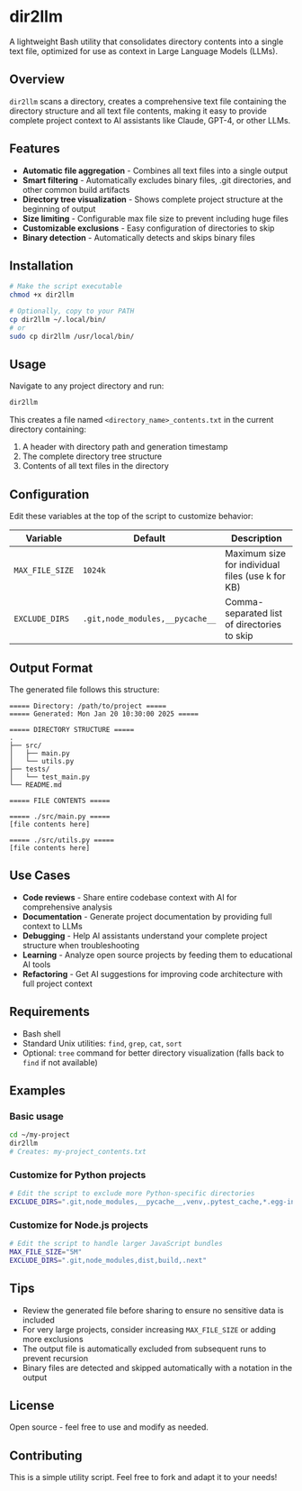 # dir2llm

A lightweight Bash utility that consolidates directory contents into a single text file, optimized for use as context in Large Language Models (LLMs).

## Overview

`dir2llm` scans a directory, creates a comprehensive text file containing the directory structure and all text file contents, making it easy to provide complete project context to AI assistants like Claude, GPT-4, or other LLMs.

## Features

- **Automatic file aggregation** - Combines all text files into a single output
- **Smart filtering** - Automatically excludes binary files, .git directories, and other common build artifacts
- **Directory tree visualization** - Shows complete project structure at the beginning of output
- **Size limiting** - Configurable max file size to prevent including huge files
- **Customizable exclusions** - Easy configuration of directories to skip
- **Binary detection** - Automatically detects and skips binary files

## Installation

```bash
# Make the script executable
chmod +x dir2llm

# Optionally, copy to your PATH
cp dir2llm ~/.local/bin/
# or
sudo cp dir2llm /usr/local/bin/
```

## Usage

Navigate to any project directory and run:

```bash
dir2llm
```

This creates a file named `<directory_name>_contents.txt` in the current directory containing:
1. A header with directory path and generation timestamp
2. The complete directory tree structure
3. Contents of all text files in the directory

## Configuration

Edit these variables at the top of the script to customize behavior:

| Variable | Default | Description |
|----------|---------|-------------|
| `MAX_FILE_SIZE` | `1024k` | Maximum size for individual files (use k for KB) |
| `EXCLUDE_DIRS` | `.git,node_modules,__pycache__` | Comma-separated list of directories to skip |

## Output Format

The generated file follows this structure:

```
===== Directory: /path/to/project =====
===== Generated: Mon Jan 20 10:30:00 2025 =====

===== DIRECTORY STRUCTURE =====
.
├── src/
│   ├── main.py
│   └── utils.py
├── tests/
│   └── test_main.py
└── README.md

===== FILE CONTENTS =====

===== ./src/main.py =====
[file contents here]

===== ./src/utils.py =====
[file contents here]
```

## Use Cases

- **Code reviews** - Share entire codebase context with AI for comprehensive analysis
- **Documentation** - Generate project documentation by providing full context to LLMs
- **Debugging** - Help AI assistants understand your complete project structure when troubleshooting
- **Learning** - Analyze open source projects by feeding them to educational AI tools
- **Refactoring** - Get AI suggestions for improving code architecture with full project context

## Requirements

- Bash shell
- Standard Unix utilities: `find`, `grep`, `cat`, `sort`
- Optional: `tree` command for better directory visualization (falls back to `find` if not available)

## Examples

### Basic usage
```bash
cd ~/my-project
dir2llm
# Creates: my-project_contents.txt
```

### Customize for Python projects
```bash
# Edit the script to exclude more Python-specific directories
EXCLUDE_DIRS=".git,node_modules,__pycache__,venv,.pytest_cache,*.egg-info"
```

### Customize for Node.js projects
```bash
# Edit the script to handle larger JavaScript bundles
MAX_FILE_SIZE="5M"
EXCLUDE_DIRS=".git,node_modules,dist,build,.next"
```

## Tips

- Review the generated file before sharing to ensure no sensitive data is included
- For very large projects, consider increasing `MAX_FILE_SIZE` or adding more exclusions
- The output file is automatically excluded from subsequent runs to prevent recursion
- Binary files are detected and skipped automatically with a notation in the output

## License

Open source - feel free to use and modify as needed.

## Contributing

This is a simple utility script. Feel free to fork and adapt it to your needs!